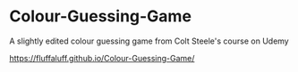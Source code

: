 # Colour-Guessing-Game
A slightly edited colour guessing game from Colt Steele's course on Udemy

https://fluffaluff.github.io/Colour-Guessing-Game/
